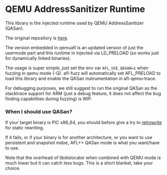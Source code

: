 # QEMU AddressSanitizer Runtime

This library is the injected runtime used by QEMU AddressSanitizer (QASan).

The original repository is [here](https://github.com/andreafioraldi/qasan).

The version embedded in qemuafl is an updated version of just the usermode part and this runtime in injected via LD_PRELOAD (so works just for dynamically linked binaries).

The usage is super simple, just set the env var `AFL_USE_QASAN=1` when fuzzing in qemu mode (-Q). afl-fuzz will automatically set AFL_PRELOAD to load this library and enable the QASan instrumentation in afl-qemu-trace.

For debugging purposes, we still suggest to run the original QASan as the stacktrace support for ARM (just a debug feature, it does not affect the bug finding capabilities during fuzzing) is WIP.

### When I should use QASan?

If your target binary is PIC x86_64, you should before give a try to [retrowrite](https://github.com/HexHive/retrowrite) for static rewriting.

If it fails, or if your binary is for another architecture, or you want to use persistent and snapshot mdoe, AFL++ QASan mode is what you want/have to use.

Note that the overhead of libdislocator when combined with QEMU mode is much lower but it can catch less bugs. This is a short blanket, take your choice.
